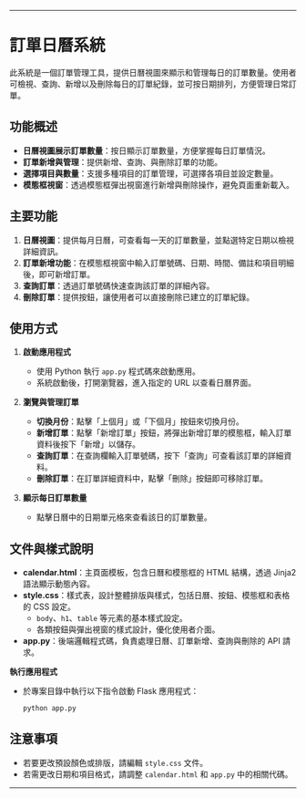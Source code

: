 
---

# 訂單日曆系統

此系統是一個訂單管理工具，提供日曆視圖來顯示和管理每日的訂單數量。使用者可檢視、查詢、新增以及刪除每日的訂單紀錄，並可按日期排列，方便管理日常訂單。

## 功能概述
- **日曆視圖展示訂單數量**：按日顯示訂單數量，方便掌握每日訂單情況。
- **訂單新增與管理**：提供新增、查詢、與刪除訂單的功能。
- **選擇項目與數量**：支援多種項目的訂單管理，可選擇各項目並設定數量。
- **模態框視窗**：透過模態框彈出視窗進行新增與刪除操作，避免頁面重新載入。

## 主要功能

1. **日曆視圖**：提供每月日曆，可查看每一天的訂單數量，並點選特定日期以檢視詳細資訊。
2. **訂單新增功能**：在模態框視窗中輸入訂單號碼、日期、時間、備註和項目明細後，即可新增訂單。
3. **查詢訂單**：透過訂單號碼快速查詢該訂單的詳細內容。
4. **刪除訂單**：提供按鈕，讓使用者可以直接刪除已建立的訂單紀錄。

## 使用方式

1. **啟動應用程式**
   - 使用 Python 執行 `app.py` 程式碼來啟動應用。
   - 系統啟動後，打開瀏覽器，進入指定的 URL 以查看日曆界面。

2. **瀏覽與管理訂單**
   - **切換月份**：點擊「上個月」或「下個月」按鈕來切換月份。
   - **新增訂單**：點擊「新增訂單」按鈕，將彈出新增訂單的模態框，輸入訂單資料後按下「新增」以儲存。
   - **查詢訂單**：在查詢欄輸入訂單號碼，按下「查詢」可查看該訂單的詳細資料。
   - **刪除訂單**：在訂單詳細資料中，點擊「刪除」按鈕即可移除訂單。

3. **顯示每日訂單數量**
   - 點擊日曆中的日期單元格來查看該日的訂單數量。

## 文件與樣式說明

- **calendar.html**：主頁面模板，包含日曆和模態框的 HTML 結構，透過 Jinja2 語法顯示動態內容。
- **style.css**：樣式表，設計整體排版與樣式，包括日曆、按鈕、模態框和表格的 CSS 設定。
  - `body`、`h1`、`table` 等元素的基本樣式設定。
  - 各類按鈕與彈出視窗的樣式設計，優化使用者介面。
- **app.py**：後端邏輯程式碼，負責處理日曆、訂單新增、查詢與刪除的 API 請求。


 **執行應用程式**
   - 於專案目錄中執行以下指令啟動 Flask 應用程式：
     ```bash
     python app.py
     ```

## 注意事項

- 若要更改預設顏色或排版，請編輯 `style.css` 文件。
- 若需更改日期和項目格式，請調整 `calendar.html` 和 `app.py` 中的相關代碼。

--- 
